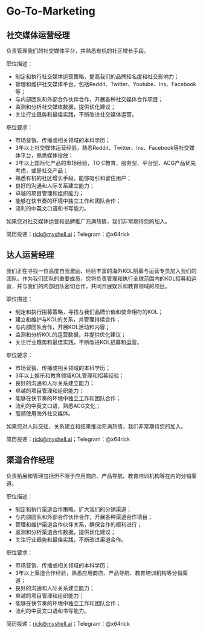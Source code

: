 # Go-To-Marketing

## 社交媒体运营经理

负责管理我们的社交媒体平台，并熟悉有机的社区增长手段。

职位描述：

* 制定和执行社交媒体运营策略，提高我们的品牌知名度和社交影响力；
* 管理和维护社交媒体平台，包括Reddit、Twitter、Youtube、Ins、Facebook等；
* 与内部团队和外部合作伙伴合作，开展各种社交媒体合作项目；
* 监测和分析社交媒体数据，提供优化建议；
* 关注行业趋势和最佳实践，不断改进社交媒体运营。

职位要求：

* 市场营销、传播或相关领域的本科学历；
* 3年以上社交媒体运营经验，熟悉Reddit、Twitter、Ins、Facebook等社交媒体平台，熟悉媒体投放；
* 3年以上国际化产品的市场经验，TO C教育、服务型、平台型、ACG产品优先考虑，或是社交产品；
* 熟悉有机的社区增长手段，能够吸引和留住用户；
* 良好的沟通和人际关系建立能力；
* 卓越的项目管理和组织能力；
* 能够在快节奏的环境中独立工作和团队合作；
* 流利的中英文口语和书写能力。

如果您对社交媒体运营和品牌推广充满热情，我们非常期待您的加入。

简历投递：rick@myshell.ai；Telegram：@x64rick

## 达人运营经理

我们正在寻找一位高度自我激励、经验丰富的海外KOL招募与运营专员加入我们的团队。作为我们团队的重要成员，您将负责管理和执行全球范围内的KOL招募和运营，并与我们的内部团队密切合作，共同开展娱乐和教育领域的项目。

职位描述：

* 制定和执行招募策略，寻找与我们品牌价值和使命相符的KOL；
* 建立和维护与KOL的关系，并管理持续合作；
* 与内部团队合作，开展KOL活动和内容；
* 监测和分析KOL的运营数据，并提供优化建议；
* 关注行业趋势和最佳实践，不断改进KOL招募和运营。

职位要求：

* 市场营销、传播或相关领域的本科学历；
* 3年以上娱乐和教育领域KOL管理和招募经验；
* 良好的沟通和人际关系建立能力；
* 卓越的项目管理和组织能力；
* 能够在快节奏的环境中独立工作和团队合作；
* 流利的中英文口语，熟悉ACG文化；
* 高频使用海外社交媒体。

如果您对人际交往、关系建立和结果推动充满热情，我们非常期待您的加入。

简历投递：rick@myshell.ai；Telegram：@x64rick

## 渠道合作经理

负责拓展和管理包括但不限于应用商店、产品导航、教育培训机构等在内的分销渠道。

职位描述：

* 制定和执行渠道合作策略，扩大我们的分销渠道；
* 与内部团队和外部合作伙伴合作，开展各种渠道合作项目；
* 管理和维护渠道合作伙伴关系，确保合作的顺利进行；
* 监测和分析渠道合作数据，提供优化建议；
* 关注行业趋势和最佳实践，不断改进渠道合作。

职位要求：

* 市场营销、传播或相关领域的本科学历；
* 3年以上渠道合作经验，熟悉应用商店、产品导航、教育培训机构等分销渠道；
* 良好的沟通和人际关系建立能力；
* 卓越的项目管理和组织能力；
* 能够在快节奏的环境中独立工作和团队合作；
* 流利的中英文口语和书写能力。

简历投递：rick@myshell.ai；Telegram：@x64rick
